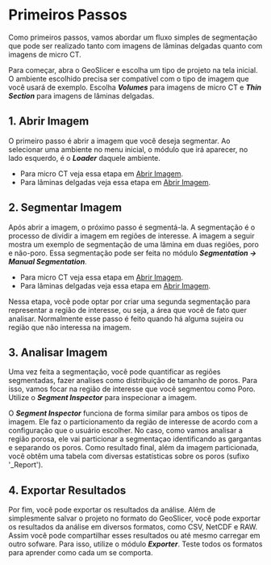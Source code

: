 # Primeiros Passos

Como primeiros passos, vamos abordar um fluxo simples de segmentação que pode ser realizado tanto com imagens de lâminas
delgadas quanto com imagens de micro CT.

Para começar, abra o GeoSlicer e escolha um tipo de projeto na tela inicial. O ambiente escolhido precisa ser compatível
com o tipo de imagem que você usará de exemplo. Escolha **_Volumes_** para imagens de micro CT e **_Thin Section_** para
imagens de lâminas delgadas.

## 1. Abrir Imagem

O primeiro passo é abrir a imagem que você deseja segmentar. Ao selecionar uma ambiente no menu inicial, o módulo que
irá aparecer, no lado esquerdo, é o **_Loader_** daquele ambiente.

- Para micro CT veja essa etapa em [Abrir Imagem](open_image.md).
- Para lâminas delgadas veja essa etapa em [Abrir Imagem](open_image.md).

## 2. Segmentar Imagem

Após abrir a imagem, o próximo passo é segmentá-la. A segmentação é o processo de dividir a imagem em regiões de
interesse. A imagem a seguir mostra um exemplo de segmentação de uma lâmina em duas regiões, poro e não-poro. Essa
segmentação pode ser feita no módulo **_Segmentation -> Manual Segmentation_**.

- Para micro CT veja essa etapa em [Abrir Imagem](open_image.md).
- Para lâminas delgadas veja essa etapa em [Abrir Imagem](open_image.md).

Nessa etapa, você pode optar por criar uma segunda segmentação para representar a região de interesse, ou seja, a área
que
você de fato quer analisar. Normalmente esse passo é feito quando há alguma sujeira ou região que não interessa na
imagem.

## 3. Analisar Imagem

Uma vez feita a segmentação, você pode quantificar as regiões segmentadas, fazer analises como distribuição de tamanho
de poros.
Para isso, vamos focar na região de interesse que você segmentou como Poro. Utilize o **_Segment Inspector_** para
inspecionar a imagem.

O **_Segment Inspector_** funciona de forma similar para ambos os tipos de imagem. Ele faz o particionamento da região
de interesse
de acordo com a configuração que o usuário escolher. No caso, como vamos analisar a região porosa, ele vai particionar a
segmentaçao identificando as gargantas e separando os poros. Como resultado final, além da imagem particionada, você
obtêm uma tabela com diversas estatísticas sobre os poros (sufixo '_Report').


## 4. Exportar Resultados

Por fim, você pode exportar os resultados da análise. Além de simplesmente salvar o projeto no formato do GeoSlicer,
você pode exportar os resultados da análise em diversos formatos, como CSV, NetCDF e RAW. Assim você pode compartilhar
esses resultados ou até mesmo carregar em outro sofware. Para isso, utilize o módulo **_Exporter_**. Teste todos os
formatos para aprender como cada um se comporta.



